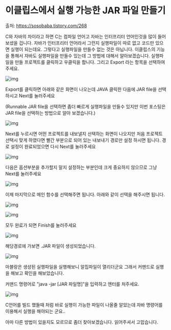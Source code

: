 # 이클립스에서 실행 가능한 JAR 파일 만들기

출처: https://sosobaba.tistory.com/268


C와 자바의 차이라고 하면 C는 컴파일 언어고 자바는 인터프리터 언어인것을 많이 들어보셨을 겁니다. 
자바가 인터프리터 언어라서 그런지 실행파일이 따로 없고 코드만 있으면 실행이 되는데요. 그렇다고 실행파일을 만들수 없는 것은 아닙니다.
이클립스의 기능을 통해서 자바도 실행파일을 만들수 있는데 그 방법에 대해서 알아보겠습니다. 실행파일을 만들 프로젝트를 클릭하고 우클릭을 합니다.
그리고 Export 라는 항목을 선택하여 주세요.

 ![img](.\images\exe-jar-img-001.jpg)

Export를 클릭하면 아래와 같은 화면이 나오는데 JAVA 클릭한 다음에 JAR file을 선택하시고 Next를 눌러주세요

(Runnable JAR file을 선택하면 좀더 빠르게 실행파일을 만들수 있지만 이번 포스팅은 JAR file을 선택하는 방법으로 알아 보겠습니다.)

 ![img](.\images\exe-jar-img-002.jpg)

Next를 누르시면 어떤 프로젝트를 내보낼지 선택하는 화면이 나오지만 처음 프로젝트 선택시 맞게 하였다면 빨간 부분으로 되어 있는 내보내기 경로만 설정 하시면 됩니다.
경로 설정이 완료되었으면 다시 Next를 눌러주세요 

 ![img](.\images\exe-jar-img-003.jpg)

다음은 옵션부분을 추가할지 말지 설정하는 부분인데 크게 중요하지 않으므로 그냥 Next를 눌러주세요

 ![img](.\images\exe-jar-img-004.jpg)

이제 마지막으로 메인 함수를 선택해주면 됩니다.
아래와 같이 선택을 해주시면 됩니다.

 ![img](.\images\exe-jar-img-005.jpg)

 ![img](.\images\exe-jar-img-006.jpg)

모두 완료가 되면 Finish를 눌러주세요

 ![img](.\images\exe-jar-img-007.jpg)

해당경로에 가보면 .JAR 파일이 생성되었습니다. 

 ![img](.\images\exe-jar-img-008.jpg)

마블랑은 생성된 실행파일을 실행해보니 알집파일이 열리더군요 
그래서 커맨드로 실행을 해보고 확인을 해보았습니다.

커맨드 명령어로 "java -jar [JAR 파일명]"을 입력하고 엔터를 처주세요. 

 ![img](.\images\exe-jar-img-009.jpg)

C언어를 빌드 했들때 처럼 바로 실행이 가능한 파일이 나올줄 알았는데 자바 명령어를 이용해서 실행을 해야되는 군요..

아마 다른 방법이 있을지도 모르므로 좀더 찾아보겠습니다.  읽어주셔서 고맙습니다. 